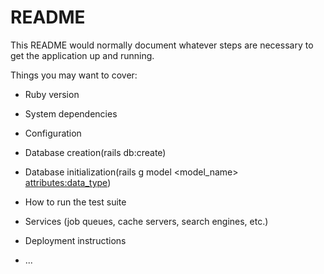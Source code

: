 # README

This README would normally document whatever steps are necessary to get the
application up and running.

Things you may want to cover:

* Ruby version

* System dependencies

* Configuration

* Database creation(rails db:create)

* Database initialization(rails g model <model_name> <attributes:data_type>)

* How to run the test suite

* Services (job queues, cache servers, search engines, etc.)

* Deployment instructions

* ...
